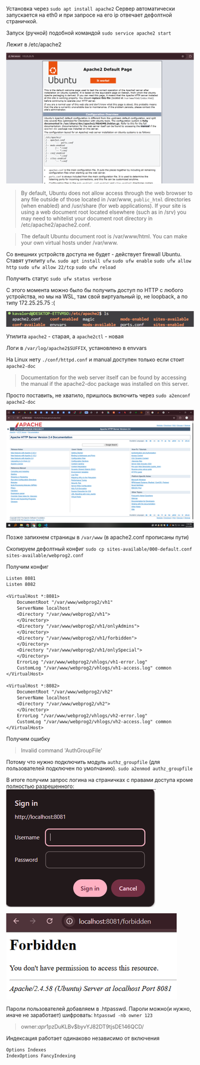 Установка через `sudo apt install apache2`
Сервер автоматически запускается на eth0 и при запросе на его ip отвечает дефолтной страничкой.

Запуск (ручной) подобной командой
`sudo service apache2 start`

Лежит в /etc/apache2

![дефолтная страничка](img/default_site.png)

> By default, Ubuntu does not allow access through the web browser to any file outside of those located in /var/www, `public_html` directories (when enabled) and /usr/share (for web applications). If your site is using a web document root located elsewhere (such as in /srv) you may need to whitelist your document root directory in /etc/apache2/apache2.conf.

> The default Ubuntu document root is /var/www/html. You can make your own virtual hosts under /var/www.

Со внешних устройств доступа не будет - действует firewall Ubuntu. Ставят утилиту `ufw`.
`sudo apt install ufw`
`sudo ufw enable`
`sudo ufw allow http`
`sudo ufw allow 22/tcp`
`sudo ufw reload`

Получить статус
`sudo ufw status verbose`

С этого момента можно было бы получить доступ по HTTP с любого устройства, но мы на WSL, там свой виртуальный ip, не loopback, а по типу 172.25.25.75 :(

![что в моей сумочке](img/apache_ls.png)

Утилита `apache2` - старая, а `apache2ctl` - новая

Логи в `/var/log/apache2$SUFFIX`, установлено в envvars

На Linux нету `./conf/httpd.conf` и manual доступен только если стоит `apache2-doc`
>Documentation for the web server itself can be found by accessing the manual if the apache2-doc package was installed on this server.

Просто поставить, не хватило, пришлось включить через
`sudo a2enconf apache2-doc`

![манул](img/web_manual.png)

Позже запихнем страницы в `/var/www` (в apache2.conf прописаны пути)

Скопируем дефолтный конфиг
`sudo cp sites-available/000-default.conf sites-available/webprog2.conf`

Получим конфиг

```
Listen 8081
Listen 8082

<VirtualHost *:8081>
    DocumentRoot "/var/www/webprog2/vh1"
    ServerName localhost
    <Directory "/var/www/webprog2/vh1">
    </Directory>
    <Directory "/var/www/webprog2/vh1/onlyAdmins">
    </Directory>
    <Directory "/var/www/webprog2/vh1/forbidden">
    </Directory>
    <Directory "/var/www/webprog2/vh1/onlySpecial">
    </Directory>
    ErrorLog "/var/www/webprog2/vhlogs/vh1-error.log"
    CustomLog "/var/www/webprog2/vhlogs/vh1-access.log" common
</VirtualHost>

<VirtualHost *:8082>
    DocumentRoot "/var/www/webprog2/vh2"
    ServerName localhost
    <Directory "/var/www/webprog2/vh2">
    </Directory>
    ErrorLog "/var/www/webprog2/vhlogs/vh2-error.log"
    CustomLog "/var/www/webprog2/vhlogs/vh2-access.log" common
</VirtualHost>
```

Получим ошибку
>Invalid command 'AuthGroupFile'

Потому что нужно подключить модуль `authz_groupfile` (для пользователей подключен по умолчанию).
`sudo a2enmod authz_groupfile`

В итоге получим запрос логина на страничках с правами доступа кроме полностью разрешенного:
![окно логина](img/login.png)

![отказ в доступе](img/forbidden.png)

Пароли пользователей добавляем в .htpasswd. Пароли можно(и нужно, иначе не заработает) шифровать:
`htpasswd -nb owner 123`
>owner:$apr1$pzDuKLBv$byvYJ82DT9tjsDE146QCD/

Индексация работает одинаково независимо от включения 
```
Options Indexes
IndexOptions FancyIndexing
```
